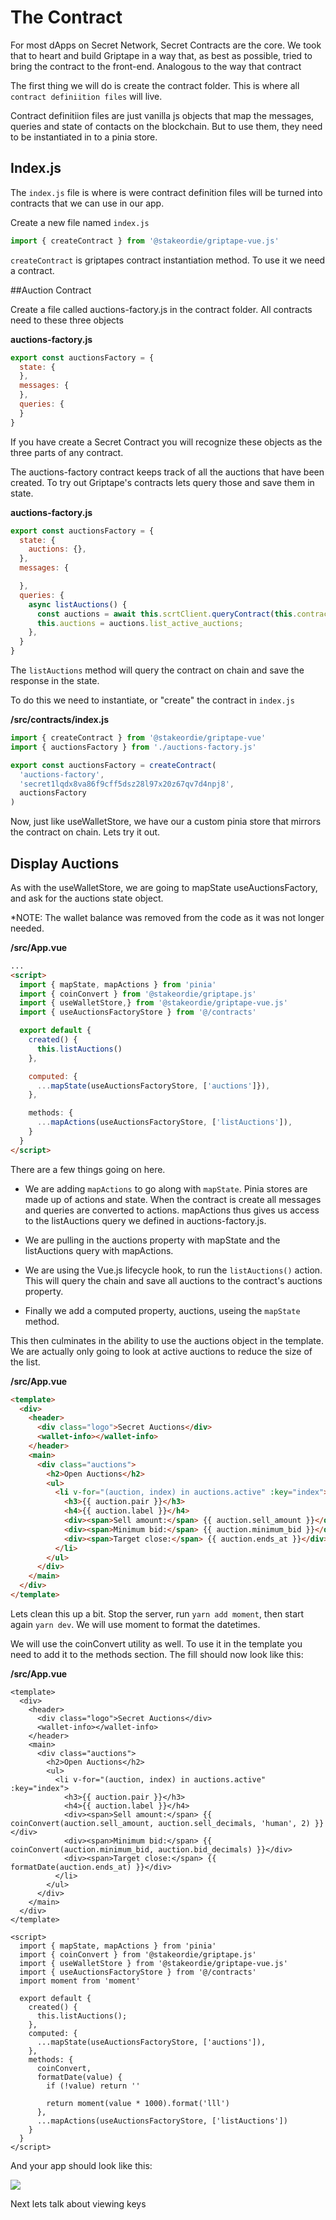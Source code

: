 # The Contract

For most dApps on Secret Network, Secret Contracts are the core. We took that to heart and build Griptape in a way that, as best as possible, tried to bring the contract to the front-end. Analogous to the way that contract

The first thing we will do is create the contract folder. This is where all `contract definiition files` will live.

Contract definitiion files are just vanilla js objects that map the messages, queries and state of contacts on the blockchain. But to use them, they need to be instantiated in to a pinia store.

## Index.js

The `index.js` file is where is were contract definition files will be turned into contracts that we can use in our app.

Create a new file named `index.js`

```javascript
import { createContract } from '@stakeordie/griptape-vue.js'
```

`createContract` is griptapes contract instantiation method. To use it we need a contract.

##Auction Contract

Create a file called auctions-factory.js in the contract folder. All contracts need to these three objects

**auctions-factory.js**
```javascript
export const auctionsFactory = {
  state: {
  },
  messages: {
  },
  queries: {
  }
}
```

If you have create a Secret Contract you will recognize these objects as the three parts of any contract. 

The auctions-factory contract keeps track of all the auctions that have been created. To try out Griptape's contracts lets query those and save them in state.

**auctions-factory.js**
```javascript
export const auctionsFactory = {
  state: {
    auctions: {},
  },
  messages: {

  },
  queries: {
    async listAuctions() {
      const auctions = await this.scrtClient.queryContract(this.contractAddress, {"list_active_auctions":{}})
      this.auctions = auctions.list_active_auctions;
    },
  }
}
```

The `listAuctions` method will query the contract on chain and save the response in the state.

To do this we need to instantiate, or "create" the contract in `index.js`

**/src/contracts/index.js**
```javascript
import { createContract } from '@stakeordie/griptape-vue'
import { auctionsFactory } from './auctions-factory.js'

export const auctionsFactory = createContract(
  'auctions-factory',
  'secret1lqdx8va86f9cff5dsz28l97x20z67qv7d4npj8',
  auctionsFactory
)
```

Now, just like useWalletStore, we have our a custom pinia store that mirrors the contract on chain. Lets try it out.

## Display Auctions

As with the useWalletStore, we are going to mapState useAuctionsFactory, and ask for the auctions state object.

*NOTE: The wallet balance was removed from the code as it was not longer needed.

**/src/App.vue**
```html
...
<script>
  import { mapState, mapActions } from 'pinia'
  import { coinConvert } from '@stakeordie/griptape.js'
  import { useWalletStore,} from '@stakeordie/griptape-vue.js'
  import { useAuctionsFactoryStore } from '@/contracts'

  export default {
    created() {
      this.listAuctions()
    },

    computed: {
      ...mapState(useAuctionsFactoryStore, ['auctions']}),
    },

    methods: {
      ...mapActions(useAuctionsFactoryStore, ['listAuctions']),
    }
  }
</script>

```

There are a few things going on here.
- We are adding `mapActions` to go along with `mapState`. Pinia stores are made up of actions and state. When the contract is create all messages and queries are converted to actions. mapActions thus gives us access to the listAuctions query we defined in auctions-factory.js.

- We are pulling in the auctions property with mapState and the listAuctions query with mapActions.

- We are using the Vue.js lifecycle hook, to run the `listAuctions()` action. This will query the chain and save all auctions to the contract's auctions property.

- Finally we add a computed property, auctions, useing the `mapState` method.

This then culminates in the ability to use the auctions object in the template. We are actually only going to look at active auctions to reduce the size of the list.

**/src/App.vue**
```html
<template>
  <div>
    <header>
      <div class="logo">Secret Auctions</div>
      <wallet-info></wallet-info>
    </header>
    <main>
      <div class="auctions">
        <h2>Open Auctions</h2>
        <ul>
          <li v-for="(auction, index) in auctions.active" :key="index">
            <h3>{{ auction.pair }}</h3>
            <h4>{{ auction.label }}</h4>
            <div><span>Sell amount:</span> {{ auction.sell_amount }}</div>
            <div><span>Minimum bid:</span> {{ auction.minimum_bid }}</div>
            <div><span>Target close:</span> {{ auction.ends_at }}</div>
          </li>
        </ul>
      </div>
    </main>
  </div>
</template>
```

Lets clean this up a bit. Stop the server, run `yarn add moment`, then start again `yarn dev`. We will use moment to format the datetimes.

We will use the coinConvert utility as well. To use it in the template you need to add it to the methods section. The fill should now look like this:

**/src/App.vue**
```html{14-16,29,39-44}
<template>
  <div>
    <header>
      <div class="logo">Secret Auctions</div>
      <wallet-info></wallet-info>
    </header>
    <main>
      <div class="auctions">
        <h2>Open Auctions</h2>
        <ul>
          <li v-for="(auction, index) in auctions.active" :key="index">
            <h3>{{ auction.pair }}</h3>
            <h4>{{ auction.label }}</h4>
            <div><span>Sell amount:</span> {{ coinConvert(auction.sell_amount, auction.sell_decimals, 'human', 2) }}</div>
            <div><span>Minimum bid:</span> {{ coinConvert(auction.minimum_bid, auction.bid_decimals) }}</div>
            <div><span>Target close:</span> {{ formatDate(auction.ends_at) }}</div>
          </li>
        </ul>
      </div>
    </main>
  </div>
</template>

<script>
  import { mapState, mapActions } from 'pinia'
  import { coinConvert } from '@stakeordie/griptape.js'
  import { useWalletStore } from '@stakeordie/griptape-vue.js'
  import { useAuctionsFactoryStore } from '@/contracts'
  import moment from 'moment'

  export default {
    created() {
      this.listAuctions();
    },
    computed: {
      ...mapState(useAuctionsFactoryStore, ['auctions']),
    },
    methods: {
      coinConvert,
      formatDate(value) {
        if (!value) return ''

        return moment(value * 1000).format('lll')
      },
      ...mapActions(useAuctionsFactoryStore, ['listAuctions'])
    }
  }
</script>
```

And your app should look like this:

![](/tutorial/the-contract/list-auctions.png)

Next lets talk about viewing keys